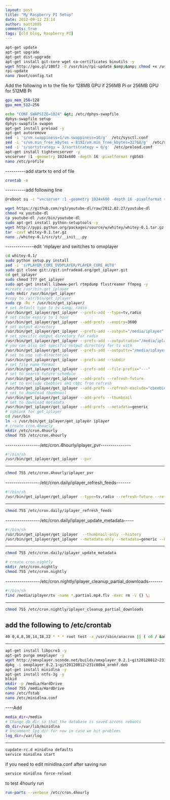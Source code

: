```yaml
---
layout: post
title: "My Raspberry PI Setup"
date: 2012-09-12 23:14
author: matt2005
comments: true
tags: [old blog, Raspberry PI]
---
```


```bash
apt-get update
apt-get upgrade
apt-get dist-upgrade
apt-get install git-core wget ca-certificates binutils -y
wget http://goo.gl/1BOfJ -O /usr/bin/rpi-update &amp;&amp; chmod +x /usr/bin/rpi-update
rpi-update 
nano /boot/config.txt
```

Add the following in to the file for 128MB GPU if 256MB Pi or 256MB GPU for 512MB Pi

```bash
gpu_mem_256=128
gpu_mem_512=256
```

```bash
echo "CONF_SWAPSIZE=1024" &gt; /etc/dphys-swapfile
dphys-swapfile setup
dphys-swapfile swapon
apt-get install preload -y
apt-get autoremove
sed -i 's/vm.swappiness=1/vm.swappiness=10/g'  /etc/sysctl.conf
sed -i 's/vm.min_free_kbytes = 8192/vm.min_free_kbytes=32768/g'  /etc/sysctl.conf
sed -i 's/sortstrategy = 3/sortstrategy = 0/g'  /etc/preload.conf
apt-get install tightvncserver -y
vncserver :1 -geometry 1024x600 -depth 16 -pixelformat rgb565
nano /etc/profile
```

----------add startx to end of file
```bash
crontab -e
```
----------add following line
```bash
@reboot su -c "vncserver :1 -geometry 1024x600 -depth 16 -pixelformat rgb565" pi
```
```bash
wget https://github.com/rg3/youtube-dl/raw/2012.02.27/youtube-dl
chmod +x youtube-dl
cp youtube-dl /usr/bin/youtube-dl
sudo apt-get install python-setuptools -y
wget http://pypi.python.org/packages/source/w/whitey/whitey-0.1.tar.gz
tar -zxvf whitey-0.1.tar.gz
nano ./whitey-0.1/src/yt/__init__.py
```
--------------edit 'mplayer and switches to omxplayer
```bash
cd whitey-0.1/
sudo python setup.py install
sed -i 's/PLAYER_CORE_DVDPLAYER/PLAYER_CORE_AUTO'
sudo git clone git://git.infradead.org/get_iplayer.git
cd get_iplayer
sudo chmod 777 get_iplayer
sudo apt-get install libwww-perl rtmpdump flvstreamer ffmpeg -y
#create /usr/bin.get_iplayer
sudo mkdir /usr/bin/get_iplayer
#copy to /usr/bin/get_iplayer
sudo cp -Rv * /usr/bin/get_iplayer/
# set default type to tv &amp; radio
/usr/bin/get_iplayer/get_iplayer --prefs-add --type=tv,radio
# set cache expiry to 1 hour
/usr/bin/get_iplayer/get_iplayer --add-prefs --expiry=3600
# set output directory
/usr/bin/get_iplayer/get_iplayer --prefs-add --output="/media/iplayer"
# set specific output directory for radio
/usr/bin/get_iplayer/get_iplayer --prefs-add --outputradio="/media/iplayer/radio"
# you can also set specific output directory for tv with
/usr/bin/get_iplayer/get_iplayer --prefs-add --outputtv="/media/iplayer/tv"
# set to use sub-directories
/usr/bin/get_iplayer/get_iplayer --prefs-add --subdir
# set file name format
/usr/bin/get_iplayer/get_iplayer --prefs-add --file-prefix="---"
# set to search future schedule
/usr/bin/get_iplayer/get_iplayer --add-prefs --refresh-future
# set to exclude cbebbies and cbbc from refresh
/usr/bin/get_iplayer/get_iplayer --add-prefs --refresh-exclude="cbeebies,cbbc,CBBC"
# set to download thumbnail
/usr/bin/get_iplayer/get_iplayer --add-prefs --thumbnail
# set to download metadata
/usr/bin/get_iplayer/get_iplayer --add-prefs --metadata=generic
# symlink for get_iplayer
cd /usr/bin
ln -s /usr/bin/get_iplayer/get_iplayer iplayer
# create cron.4hourly
mkdir /etc/cron.4hourly
chmod 755 /etc/cron.4hourly
```
-----------------/etc/cron.4hourly/iplayer_pvr---------------
```bash
#!/bin/sh
/usr/bin/get_iplayer/get_iplayer --pvr
```
-------------------------------------------------------------
```bash
chmod 755 /etc/cron.4hourly/iplayer_pvr
```
-----------------/etc/cron.daily/iplayer_refresh_feeds-------
```bash
#!/bin/sh
/usr/bin/get_iplayer/get_iplayer --type=tv,radio --refresh-future --refresh
```
-------------------------------------------------------------
```bash
chmod 755 /etc/cron.daily/iplayer_refresh_feeds
```
-----------------/etc/cron.daily/iplayer_update_metadata-----
```bash
#!/bin/sh
/usr/bin/get_iplayer/get_iplayer  --thumbnail-only --history
/usr/bin/get_iplayer/get_iplayer --metadata-only --metadata=generic --history
```
-------------------------------------------------------------
```bash
chmod 755 /etc/cron.daily/iplayer_update_metadata
```
```bash
# create cron.nightly
mkdir /etc/cron.nightly
chmod 755 /etc/cron.nightly
```
-----------------/etc/cron.nightly/iplayer_cleanup_partial_downloads-------
```bash
#!/bin/sh
find /media/iplayer/tv -name *.partial.mp4.flv -exec rm -v {} \;
```
-------------------------------------------------------------
```bash
chmod 755 /etc/cron.nightly/iplayer_cleanup_partial_downloads
```
add the following to /etc/crontab
-----------------------------------
```bash
40 0,4,8,10,14,18,22 * * * root test -x /usr/sbin/anacron || ( cd / &amp;&amp; run-parts --report /etc/cron.4hourly )
```
-----------------------------------
```bash
apt-get install libpcre3 -y
apt-get purge omxplayer -y
wget http://omxplayer.sconde.net/builds/omxplayer_0.2.1~git20120812~231c08b4_armhf.deb
dpkg -i omxplayer_0.2.1~git20120812~231c08b4_armhf.deb
apt-get install minidlna -y
apt-get install ntfs-3g -y
blkid
mkdir -p /media/HardDrive
chmod 755 /media/HardDrive
nano /etc/fstab
nano /etc/minidlna.conf
```
----Add
```bash
media_dir=/media
# Change db_dir so that the database is saved across reboots
db_dir=/var/lib/minidlna
# Uncomment log_dir for now in case we hit problems
log_dir=/var/log
```
-----------------------------
```bash
cupdate-rc.d minidlna defaults
service minidlna start
```
if you need to edit minidlna.conf after saving run
```bash
service minidlna force-reload
```
to test 4hourly run
```bash
run-parts --verbose /etc/cron.4hourly
```
